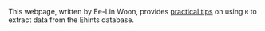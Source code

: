 
This webpage, written by Ee-Lin Woon, provides [practical
tips](https://yhpua.github.io/data_extraction/) on using `R` to extract
data from the Ehints database.
